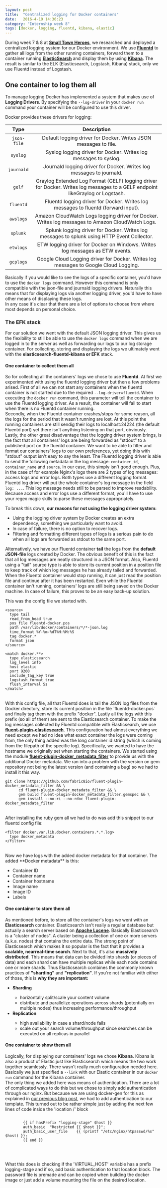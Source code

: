 ```yaml
---
layout: post
title:  "Centralized logging for Docker containers"
date:   2016-4-19 14:36:23
category: "Internship week 8"
tags: [docker, logging, fluentd, kibana, elastic]
---
```


During week 7 & 8 at <a href="www.smalltownheroes.be"><b>Small Town Heroes</b></a>, we researched and deployed a centralized logging system for our Docker environment. We use <a href="www.fluentd.org"><b>Fluentd</b></a> to gather all logs from the other running containers, forward them to a container running <a href="https://www.elastic.co/products/elasticsearch"><b>ElasticSearch</b></a> and display them by using <a href="https://www.elastic.co/products/kibana"><b>Kibana</b></a>. The result is similar to the ELK (Elasticsearch, Logstash, Kibana) stack, only we use Fluentd instead of Logstash.
<!--more-->

## <b> One container to log them all</b>

To manage logging Docker has implemented a system that makes use of <b>Logging Drivers</b>.
By specifying the `--log-driver` in your `docker run` command your container will be configured to use this driver.  

Docker provides these drivers for logging:
<table class="default">
	<thead>
		<tr>
			<th style="text-align: center">Type</th>
			<th style="text-align: center">Description</th>
		</tr>
	</thead>
	<tbody>
    	<tr>
      		<td style="text-align: center"><code class="highlighter-rouge">json-file</code></td>
      		<td style="text-align: center">Default logging driver for Docker. Writes JSON messages to file.</td>
    	</tr>
    	<tr>
      		<td style="text-align: center"><code class="highlighter-rouge">syslog</code></td>
      		<td style="text-align: center">Syslog logging driver for Docker. Writes log messages to syslog.</td>
    	</tr>
    	<tr>
      		<td style="text-align: center"><code class="highlighter-rouge">journald</code></td>
      		<td style="text-align: center">Journald logging driver for Docker. Writes log messages to journald.</td>
    	</tr>
    	<tr>
      		<td style="text-align: center"><code class="highlighter-rouge">gelf</code></td>
      		<td style="text-align: center">Graylog Extended Log Format (GELF) logging driver for Docker. Writes log messages to a GELF endpoint likeGraylog or Logstash.</td>
    	</tr>
    	<tr>
      		<td style="text-align: center"><code class="highlighter-rouge">fluentd</code></td>
      		<td style="text-align: center">Fluentd logging driver for Docker. Writes log messages to fluentd (forward input).</td>
    	</tr>
    	<tr>
      		<td style="text-align: center"><code class="highlighter-rouge">awslogs</code></td>
      		<td style="text-align: center">Amazon CloudWatch Logs logging driver for Docker. Writes log messages to Amazon CloudWatch Logs.</td>
    	</tr>
    	<tr>
      		<td style="text-align: center"><code class="highlighter-rouge">splunk</code></td>
      		<td style="text-align: center">Splunk logging driver for Docker. Writes log messages to splunk using HTTP Event Collector.</td>
    	</tr>
    	<tr>
      		<td style="text-align: center"><code class="highlighter-rouge">etwlogs</code></td>
      		<td style="text-align: center">ETW logging driver for Docker on Windows. Writes log messages as ETW events.</td>
    	</tr>
    	<tr>
      		<td style="text-align: center"><code class="highlighter-rouge">gcplogs</code></td>
      		<td style="text-align: center">Google Cloud Logging driver for Docker. Writes log messages to Google Cloud Logging.</td>
    	</tr>
    </tbody>
</table>

Basically if you would like to see the logs of a specific container, you'd have to use the `docker logs` command. However this command is only compatible with the json-file and journald logging drivers. Naturally this means that for displaying logs via another logging driver, you'd have to have other means of displaying these logs.  
In any case it's clear that there are a lot of options to choose from where most depends on personal choice. 

### <b> The EFK stack</b>

For our solution we went with the default JSON logging driver. This gives us the flexibility to still be able to use the `docker logs` command when we are logged in to the server as well as forwarding our logs to our log storage container. For collecting, storing and displaying the logs we ultimately went with the **elasticsearch-fluentd-kibana or EFK** stack.

#### <b> One container to collect them all </b>

So for collecting all the containers' logs we chose to use **Fluentd**. At first we experimented with using the fluentd logging driver but then a few problems arised. First of all we can not start any containers when the fluentd container is not started due to the required `--log-driver=fluentd`. When executing the `docker run` command, this parameter will tell the container to use the Fluentd logging driver. As a result, the container will fail to start when there is no Fluentd container running.  
Secondly, when the Fluentd container crashes/stops for some reason, all the logs for the period that it wasn't running are lost. At this point the running containers are still sendig their logs to localhost:24224 (the default Fluentd port) yet there isn't anything listening on that port, obviously.  
Lastly, the other great disadvantage that the logging driver system brings, is the fact that all containers' logs are being forwarded as "stdout" to a published port on the fluentd container. We want to be able to filter and format our containers' logs to our own preferences, yet doing this with "stdout" output isn't easy to say the least. The Fluentd logging driver is able to send the following metadata in the log message: `container_id`, `container_name` and `source`. In our case, this simply isn't good enough. Plus, in the case of for example Nginx's logs there are 2 types of log messages: access logs and error logs. Both types use a different logging format. Fluentd log driver will put the whole container's log message in the field `log: ...`. This log message needs still to be parsed to improve readability. Because access and error logs use a different format, you'll have to use your regex magic skills to parse these messages appropriately.  

To break this down, **our reasons for not using the logging driver system:**  
 <ul class="default">
 <li>Using the logging driver system by Docker creates an extra dependency, something we particularly want to avoid.</li>
 <li>In case of failure, there is no option to recover logs. </li>
 <li>Filtering and formatting different types of logs is a serious pain to do when all logs are forwarded as stdout to the same port.</li>
 </ul>


Alternatively, we have our Fluentd container **tail** the logs from the **default JSON-file** logs created by Docker. The obvious benefit of this is the fact that all log messages are neatly structured in a JSON format. Also, Fluentd using a "tail" source type is able to store its current position in a position file to keep track of which log messages he has already tailed and forwarded. When the Fluentd container would stop running, it can just read the position file and continue after it has been restarted. Even while the Fluentd container isn't running, containers' logs are still being saved on the Docker machine. In case of failure, this proves to be an easy back-up solution.

This was the config file we started with.

```
<source>
  type tail
  read_from_head true
  pos_file fluentd-docker.pos
  path /var/lib/docker/containers/*/*-json.log
  time_format %Y-%m-%dT%H:%M:%S
  tag docker.*
  format json
</source>

<match docker.**>
  type elasticsearch
  log_level info
  host elastic
  port 9200
  include_tag_key true 
  logstash_format true
  flush_interval 5s
</match>

```
<br />
With this config file, all that Fluentd does is tail the JSON log files from the Docker directory, store its current position in the file `fluentd-docker.pos` and finally tag them with the prefix "docker". Lastly all the logs with this prefix (so all of them) are sent to the Elasticsearch container. To make the log messages collected by Fluentd compatible with Elasticsearch, we use <a href="https://github.com/uken/fluent-plugin-elasticsearch"><b>fluent-plugin-elasticsearch</b></a>.   
This configuration had almost everything we need except we had no idea what exact container the logs were coming from, the only thing added was the long container id string (which is coming from the filepath of the specific log).  
Specifically, we wanted to have the hostname we originally set when starting the containers. We started using the module <a href="https://github.com/fabric8io/fluent-plugin-docker_metadata_filter"><b>fluent-plugin-docker_metadata_filter</b></a> to provide us with the additional Docker metadata. We ran into a problem with the version on gem repository not being the latest version (and containing a bug) so we had to install it this way.

```
git clone https://github.com/fabric8io/fluent-plugin-docker_metadata_filter && \
      cd fluent-plugin-docker_metadata_filter && \
      gem build fluent-plugin-docker_metadata_filter.gemspec && \
      gem install --no-ri --no-rdoc fluent-plugin-docker_metadata_filter
```
<br />
After installing the ruby gem all we had to do was add this snippet to our fluentd config file:

```
<filter docker.var.lib.docker.containers.*.*.log>
  type docker_metadata
</filter>
```
<br />
Now we have logs with the added docker metadata for that container. The added **Docker metadata** is this: 

<ul class="default">
<li>Container ID</li>
<li>Container name</li>
<li>Container hostname</li>
<li>Image name</li>
<li>Image ID</li>
<li>Labels</li>
</ul>
  
<h4> <b> One container to store them all </b></h4>

As mentioned before, to store all the container's logs we went with an **Elasticsearch** container. Elasticsearch isn't really a regular database but actually a search server based on <a href="https://lucene.apache.org/core/"><b>Apache Lucene</b></a>. Basically Elasticsearch is a "cluster of nodes". A cluster being a collection of one or more servers (a.k.a. nodes) that contains the entire data. The strong point of Elasticsearch which makes it so popular is the fact that it provides a **scalable, nearreal-time search**. Next to that, it's also **massively distributed**. This means that data can be divided into shards (or pieces of data) and each shard can have multiple replicas while each node contains one or more shards. Thus Elasticsearch combines the commonly known practices of **"sharding"** and **"replication"**. If you're not familiar with either of those, this is **why they are important:**


<ul class="default">
<li><b>Sharding</b></li>
  <ul class="default">
    <li>horizontally split/scale your content volume</li>
    <li>distribute and parallelize operations across shards (potentially on multiple nodes) thus increasing performance/throughput</li>
  </ul>
<li><b>Replication</b></li>
  <ul class="default">
    <li>high availability in case a shard/node fails</li>
    <li>scale out your search volume/throughput since searches can be executed on all replicas in parallel</li>
  </ul>
</ul>


#### <b> One container to show them all </b>

Logically, for displaying our containers' logs we chose **Kibana**. Kibana is also a product of Elastic just like Elasticsearch which means the two work together seamlessly. There wasn't really much configuration needed here. Basically we just specified a `--link` with our Elastic container in our `docker run` command for the Kibana container.  
The only thing we added here was means of authentication. There are a lot of complicated ways to do this but we chose to simply add authentication through our nginx. But because we are using docker-gen for this as explained in <a href="/internship%20week%202/2016/02/24/dock-gen-and-continuous-integration.html">our previous blog post</a>, we had to add authentication to our template. This turned out to be rather simple just by adding the next few lines of code inside the 'location /' block

<pre>
<code>
		&#123;{ if hasPrefix "logging-stage" $host }}
		auth_basic	"Restricted &#123;{ $host }}";
		auth_basic_user_file	&#123;{ (printf "/etc/nginx/htpasswd/%s" $host) }};
		&#123;{ end }}
</code>
</pre>
<br />

What this does is checking if the 'VIRTUAL_HOST' variable has a prefix logging-stage and if so, add basic authentication to that location block. The password file is premade and can be copied when building the docker image or just add a volume mounting the file on the desired location.